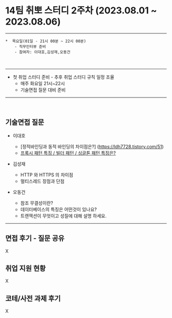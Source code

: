 

# 14팀 취뽀 스터디 2주차 (2023.08.01 ~ 2023.08.06)

---
    *  목요일(01일 - 21시 00분 ~ 22시 00분)
        - 직무인터뷰 준비
        - 참여자: 이대호,김성재,오동건
        
<br>

---

   * 첫 취업 스터디 준비
    - 추후 취업 스터디 규칙 일정 조율
     - 매주 화요일 21시~22시
     - 기술면접 질문 대비 준비

---
<br>



## 기술면접 질문

* 이대호
  - [정적바인딩과 동적 바인딩의 차이점은?] (https://ldh7728.tistory.com/51)
  - [프록시 패턴 특징 / 빌더 패턴 / 싱글톤 패턴 특징은?](https://ldh7728.tistory.com/52)
  
* 김성재
  - HTTP 와 HTTPS 의 차이점
  - 멀티스레드 장점과 단점
  
* 오동건
   - 참조 무결성이란?
   - 데이터베이스의 특징은 어떤것이 있나요?
   - 트랜잭션이 무엇이고 성질에 대해 설명 하세요.
---

## 면접 후기 - 질문 공유
X

## 취업 지원 현황
X

## 코테/사전 과제 후기
X
